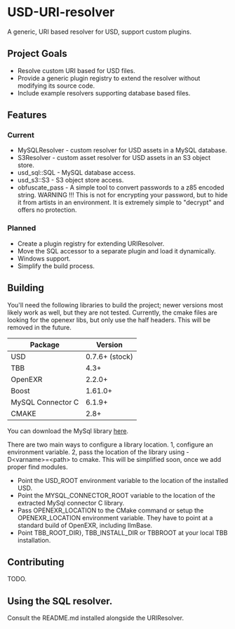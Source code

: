 # USD-URI-resolver
A generic, URI based resolver for USD, support custom plugins.

## Project Goals
* Resolve custom URI based for USD files.
* Provide a generic plugin registry to extend the resolver without modifying its source code.
* Include example resolvers supporting database based files.

## Features

### Current
* MySQLResolver - custom resolver for USD assets in a MySQL database.
* S3Resolver - custom asset resolver for USD assets in an S3 object store.
* usd_sql::SQL - MySQL database access.
* usd_s3::S3 - S3 object store access.
* obfuscate_pass - A simple tool to convert passwords to a z85 encoded string. WARNING !!! This is not for encrypting your password, but to hide it from artists in an environment. It is extremely simple to "decrypt" and offers no protection.

### Planned
* Create a plugin registry for extending URIResolver.
* Move the SQL accessor to a separate plugin and load it dynamically.
* Windows support.
* Simplify the build process.

## Building

You'll need the following libraries to build the project; newer versions most likely work as well, but they are not tested. Currently, the cmake files are looking for the openexr libs, but only use the half headers. This will be removed in the future.

| Package           | Version        |
| ----------------- | -------------- |
| USD               | 0.7.6+ (stock) |
| TBB               | 4.3+           |
| OpenEXR           | 2.2.0+         |
| Boost             | 1.61.0+        |
| MySQL Connector C | 6.1.9+         |
| CMAKE             | 2.8+           |

You can download the MySql library [here](https://dev.mysql.com/downloads/connector/c/).

There are two main ways to configure a library location. 1, configure an environment variable. 2, pass the location of the library using -D\<varname\>=\<path\> to cmake. This will be simplified soon, once we add proper find modules.

* Point the USD\_ROOT environment variable to the location of the installed USD.
* Point the MYSQL\_CONNECTOR\_ROOT variable to the location of the extracted MySql connector C library.
* Pass OPENEXR\_LOCATION to the CMake command or setup the OPENEXR\_LOCATION environment variable. They have to point at a standard build of OpenEXR, including IlmBase.
* Point TBB\_ROOT\_DIR}, TBB\_INSTALL\_DIR or TBBROOT at your local TBB installation.

## Contributing
TODO.

## Using the SQL resolver.
Consult the README.md installed alongside the URIResolver.